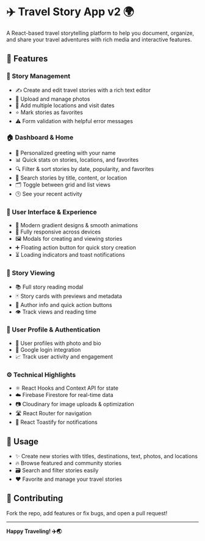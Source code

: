 # ✈️ Travel Story App v2 🌍

A React-based travel storytelling platform to help you document, organize, and share your travel adventures with rich media and interactive features.

## 🌟 Features

### 📝 Story Management
- ✍️ Create and edit travel stories with a rich text editor  
- 📸 Upload and manage photos  
- 📍 Add multiple locations and visit dates  
- ⭐ Mark stories as favorites  
- ⚠️ Form validation with helpful error messages  

### 🏠 Dashboard & Home
- 👋 Personalized greeting with your name  
- 📊 Quick stats on stories, locations, and favorites  
- 🔍 Filter & sort stories by date, popularity, and favorites  
- 🔎 Search stories by title, content, or location  
- 🗂️ Toggle between grid and list views  
- 🕒 See your recent activity  

### 🎨 User Interface & Experience
- 🎨 Modern gradient designs & smooth animations  
- 📱 Fully responsive across devices  
- 🖼️ Modals for creating and viewing stories  
- ➕ Floating action button for quick story creation  
- ⏳ Loading indicators and toast notifications  

### 📖 Story Viewing
- 📚 Full story reading modal  
- 🃏 Story cards with previews and metadata  
- 👤 Author info and quick action buttons  
- 👁️ Track views and reading time  

### 👤 User Profile & Authentication
- 🧑 User profiles with photo and bio  
- 🔐 Google login integration  
- 📈 Track user activity and engagement  

### ⚙️ Technical Highlights
- ⚛️ React Hooks and Context API for state  
- ☁️ Firebase Firestore for real-time data  
- 📷 Cloudinary for image uploads & optimization  
- 🛣️ React Router for navigation  
- 🔔 React Toastify for notifications  

## 🚀 Usage

- ✨ Create new stories with titles, destinations, text, photos, and locations  
- 🔥 Browse featured and community stories  
- 🗃️ Search and filter stories easily  
- ❤️ Favorite and manage your travel stories  

## 🤝 Contributing

Fork the repo, add features or fix bugs, and open a pull request!

---

**Happy Traveling! ✈️🌏**
